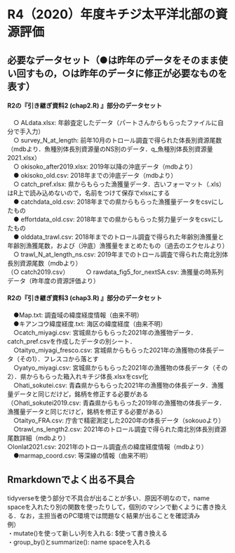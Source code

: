 # R4（2020）年度キチジ太平洋北部の資源評価
## 必要なデータセット（●は昨年のデータをそのまま使い回すもの，○は昨年のデータに修正が必要なものを表す）
####  R2の『引き継ぎ資料2 (chap2.R) 』部分のデータセット
　○ ALdata.xlsx: 年齢査定したデータ（パートさんからもらったファイルに自分で手入力）  
　○ survey_N_at_length: 前年10月のトロール調査で得られた体長別資源尾数（mdbより．魚種別体長別資源量のNS別のデータ．q_魚種別体長別資源量2021.xlsx）  
　○ okisoko_after2019.xlsx: 2019年以降の沖底データ（mdbより）    
　● okisoko_old.csv: 2018年までの沖底データ（mdbより）    
　○ catch_pref.xlsx: 県からもらった漁獲量データ．古いフォーマット（.xls）はR上で読み込めないので，名前をつけて保存でxlsxにする  
　● catchdata_old.csv: 2018年までの県からもらった漁獲量データをcsvにしたもの  
　● effortdata_old.csv: 2018年までの県からもらった努力量データをcsvにしたもの  
　● olddata_trawl.csv: 2018年までのトロール調査で得られた年齢別漁獲量と年齢別漁獲尾数，および（沖底）漁獲量をまとめたもの（過去のエクセルより）  
　○ trawl_N_at_length_ns.csv: 2019年までのトロール調査で得られた南北別体長別資源尾数（mdbより）  
（○ catch2019.csv）　　
　○ rawdata_fig5_for_nextSA.csv: 漁獲量の時系列データ（昨年度の資源評価より）

#### R2の『引き継ぎ資料3 (chap3.R) 』部分のデータセット
　●Map.txt: 調査域の緯度経度情報（由来不明）  
　●キアンコウ緯度経度.txt: 海区の緯度経度（由来不明）  
　○catch_miyagi.csv: 宮城県からもらった2021年の漁獲物データ．catch_pref.csvを作成したデータの別シート．    
　○taityo_miyagi_fresco.csv: 宮城県からもらった2021年の漁獲物の体長データ（その1）．フレスコから落とす  
　○yatyo_miyagi.csv: 宮城県からもらった2021年の漁獲物の体長データ（その2）．県からもらった箱入れキチジ体長.xlsxをcsv化  
　○hati_sokutei.csv: 青森県からもらった2021年の漁獲物の体長データ．漁獲量データと同じだけど，銘柄を修正する必要がある  
（○hati_sokutei2019.csv: 青森県からもらった2019年の漁獲物の体長データ．漁獲量データと同じだけど，銘柄を修正する必要がある）  
　○taityo_FRA.csv: 庁舎で精密測定した2020年の体長データ（sokouoより）  
　○trawl_ns_length2.csv: 2021年のトロール調査で得られた南北別体長別資源尾数詳細（mdbより）  
○lonlat2021.csv: 2021年のトロール調査点の緯度経度情報（mdbより）  
　●marmap_coord.csv: 等深線の情報（由来不明）  
 
## Rmarkdownでよく出る不具合
tidyverseを使う部分で不具合が出ることが多い．原因不明なので，name spaceを入れたり別の関数を使ったりして，個別のマシンで動くように書き換える．なお，主担当者のPC環境では問題なく結果が出ることを確認済み  
例）  
・mutate()を使って新しい列を入れる: $使って書き換える  
・group_by()とsummarize(): name spaceを入れる  
